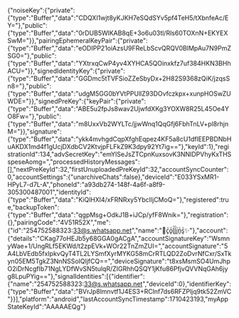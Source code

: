 {"noiseKey":{"private":{"type":"Buffer","data":"CDQXI1wjt8yKJKH7eSQdSYv5pf4TeH5/tXbnfeAc/EY="},"public":{"type":"Buffer","data":"0rDUB5WlKAB8qE+3o6u03tl/Rls60TOXnN+EKYEXSwM="}},"pairingEphemeralKeyPair":{"private":{"type":"Buffer","data":"eODIPP21oiAzsU9FReLbScvQRQV0BlMpAu7N9PmZSG0="},"public":{"type":"Buffer","data":"YXtrxqCwP4yv4XYHCA5QOinxkfz7uf384HKN3BHhACU="}},"signedIdentityKey":{"private":{"type":"Buffer","data":"GGDmc5tTVFSioZZeSbyDx+2H82S9368zQiK/jzqsSn8="},"public":{"type":"Buffer","data":"udgM5GG0bYVtPPUllZ93DOvfczkpx+xunpHOSwZUWDE="}},"signedPreKey":{"keyPair":{"private":{"type":"Buffer","data":"ABE5u2fpJs8wav2UjwfdXKg3YOXW8R25L45Oe4YO8Fw="},"public":{"type":"Buffer","data":"m8UxxVb2WYLTc/jjwWnq1QqGfj6FbhTnLV+pl8rhjnM="}},"signature":{"type":"Buffer","data":"ykk4mvhgdCqpXfghEqpez4KF5a8cU1dflEEPBDNbHuAKDX1md4f1gUcjDXdbCV2KtvjpFLFkZ9K3dpy92Yt7ig=="},"keyId":1},"registrationId":134,"advSecretKey":"emYlSeJsZTCpnKuxsovK3NNIDPVhyKxTHSspeseAomg=","processedHistoryMessages":[],"nextPreKeyId":32,"firstUnuploadedPreKeyId":32,"accountSyncCounter":0,"accountSettings":{"unarchiveChats":false},"deviceId":"E033YSxMR1-HPyL7-d7L-A","phoneId":"a93db274-148f-4a6f-a8f9-305300487001","identityId":{"type":"Buffer","data":"KiQlHXl4/xFRNRxy5YbcIljCMoQ="},"registered":true,"backupToken":{"type":"Buffer","data":"qgpMsg+OdkJ1B+iJCp/yfF8Wnik="},"registration":{},"pairingCode":"4V51R52X","me":{"id":"254752588323:33@s.whatsapp.net","name":"💫c̥ͦo̥ͦl̥ͦl̥ͦi̥ͦn̥ͦs̥ͦ✨"},"account":{"details":"CKag77oHEJb5y68GGA0gACgA","accountSignatureKey":"WsmnyWae+1/UngRLf5EKWd/t2zpEVk+WOr22TnZmZUI=","accountSignature":"5A4LbVEdb5fxIpkvQyT4TL2LYSmfXyrMYKG58mCrRTLQD2ZoDvrNfCxr/SxTkyn05EM5TgkZ3NnNSSoIQljfCQ==","deviceSignature":"t8xsMsmSO4UmJhpO2iDrNcgfIb71NgLYDfWvSN5tulqR/ZIGRhhQSQY1jKfu86PfjvQVVNqGAh6jyg8LpuPYig=="},"signalIdentities":[{"identifier":{"name":"254752588323:33@s.whatsapp.net","deviceId":0},"identifierKey":{"type":"Buffer","data":"BVrJp8lmnvtf1J4ES3+RClnf7ds6RFZPljq9tk52ZmVC"}}],"platform":"android","lastAccountSyncTimestamp":1710423193,"myAppStateKeyId":"AAAAAEQg"}
